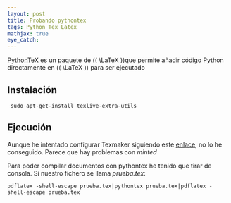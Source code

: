 ```yaml
---
layout: post
title: Probando pythontex
tags: Python Tex Latex
mathjax: true
eye_catch:
---
```


[PythonTeX](https://github.com/gpoore/pythontex) es un paquete de (\( \LaTeX \))que permite añadir código Python directamente en (\( \LaTeX \)) para ser ejecutado

## Instalación

```
 sudo apt-get-install texlive-extra-utils
```

## Ejecución

Aunque he intentado configurar Texmaker siguiendo este [enlace](https://tex.stackexchange.com/questions/431523/texmaker-miktex-using-pythontex), no lo he conseguido. Parece que hay problemas con *minted*

Para poder compilar documentos con pythontex he tenido que tirar de consola. Si nuestro fichero se llama *prueba.tex*:

```
pdflatex -shell-escape prueba.tex|pythontex prueba.tex|pdflatex -shell-escape prueba.tex

```




